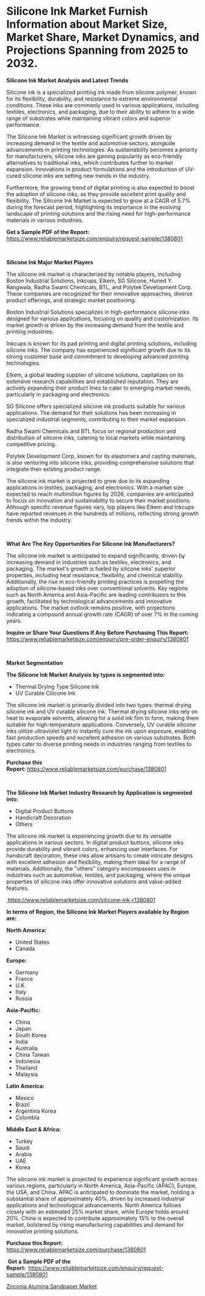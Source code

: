 <p><h1>Silicone Ink Market Furnish Information about Market Size, Market Share, Market Dynamics, and Projections Spanning from 2025 to 2032.</h1></p><p><strong>Silicone Ink Market Analysis and Latest Trends</strong></p>
<p><p>Silicone ink is a specialized printing ink made from silicone polymer, known for its flexibility, durability, and resistance to extreme environmental conditions. These inks are commonly used in various applications, including textiles, electronics, and packaging, due to their ability to adhere to a wide range of substrates while maintaining vibrant colors and superior performance. </p><p>The Silicone Ink Market is witnessing significant growth driven by increasing demand in the textile and automotive sectors, alongside advancements in printing technologies. As sustainability becomes a priority for manufacturers, silicone inks are gaining popularity as eco-friendly alternatives to traditional inks, which contributes further to market expansion. Innovations in product formulations and the introduction of UV-cured silicone inks are setting new trends in the industry.</p><p>Furthermore, the growing trend of digital printing is also expected to boost the adoption of silicone inks, as they provide excellent print quality and flexibility. The Silicone Ink Market is expected to grow at a CAGR of 5.7% during the forecast period, highlighting its importance in the evolving landscape of printing solutions and the rising need for high-performance materials in various industries.</p></p>
<p><strong>Get a Sample PDF of the Report:&nbsp;</strong> <a href="https://www.reliablemarketsize.com/enquiry/request-sample/1380801?utm_campaign=2475&utm_medium=2&utm_source=Github&utm_content=ia&utm_term=31032025&utm_id=silicone-ink">https://www.reliablemarketsize.com/enquiry/request-sample/1380801</a></p>
<p>&nbsp;</p>
<p><strong>Silicone Ink Major Market Players</strong></p>
<p><p>The silicone ink market is characterized by notable players, including Boston Industrial Solutions, Inkcups, Elkem, SG Silicone, Huned Y. Rangwala, Radha Swami Chemicals, BTL, and Polytek Development Corp. These companies are recognized for their innovative approaches, diverse product offerings, and strategic market positioning.</p><p>Boston Industrial Solutions specializes in high-performance silicone inks designed for various applications, focusing on quality and customization. Its market growth is driven by the increasing demand from the textile and printing industries. </p><p>Inkcups is known for its pad printing and digital printing solutions, including silicone inks. The company has experienced significant growth due to its strong customer base and commitment to developing advanced printing technologies. </p><p>Elkem, a global leading supplier of silicone solutions, capitalizes on its extensive research capabilities and established reputation. They are actively expanding their product lines to cater to emerging market needs, particularly in packaging and electronics. </p><p>SG Silicone offers specialized silicone ink products suitable for various applications. The demand for their solutions has been increasing in specialized industrial segments, contributing to their market expansion. </p><p>Radha Swami Chemicals and BTL focus on regional production and distribution of silicone inks, catering to local markets while maintaining competitive pricing. </p><p>Polytek Development Corp, known for its elastomers and casting materials, is also venturing into silicone inks, providing comprehensive solutions that integrate their existing product range.</p><p>The silicone ink market is projected to grow due to its expanding applications in textiles, packaging, and electronics. With a market size expected to reach multimillion figures by 2026, companies are anticipated to focus on innovation and sustainability to secure their market positions. Although specific revenue figures vary, top players like Elkem and Inkcups have reported revenues in the hundreds of millions, reflecting strong growth trends within the industry.</p></p>
<p>&nbsp;</p>
<p><strong>What Are The Key Opportunities For Silicone Ink Manufacturers?</strong></p>
<p><p>The silicone ink market is anticipated to expand significantly, driven by increasing demand in industries such as textiles, electronics, and packaging. The market's growth is fueled by silicone inks' superior properties, including heat resistance, flexibility, and chemical stability. Additionally, the rise in eco-friendly printing practices is propelling the adoption of silicone-based inks over conventional solvents. Key regions such as North America and Asia-Pacific are leading contributors to this growth, facilitated by technological advancements and innovative applications. The market outlook remains positive, with projections indicating a compound annual growth rate (CAGR) of over 7% in the coming years.</p></p>
<p><strong>Inquire or Share Your Questions If Any Before Purchasing This Report:</strong> <a href="https://www.reliablemarketsize.com/enquiry/pre-order-enquiry/1380801?utm_campaign=2475&utm_medium=2&utm_source=Github&utm_content=ia&utm_term=31032025&utm_id=silicone-ink">https://www.reliablemarketsize.com/enquiry/pre-order-enquiry/1380801</a></p>
<p>&nbsp;</p>
<p><strong>Market Segmentation</strong></p>
<p><strong>The Silicone Ink Market Analysis by types is segmented into:</strong></p>
<p><ul><li>Thermal Drying Type Silicone Ink</li><li>UV Curable Cilicone Ink</li></ul></p>
<p><p>The silicone ink market is primarily divided into two types: thermal drying silicone ink and UV curable silicone ink. Thermal drying silicone inks rely on heat to evaporate solvents, allowing for a solid ink film to form, making them suitable for high-temperature applications. Conversely, UV curable silicone inks utilize ultraviolet light to instantly cure the ink upon exposure, enabling fast production speeds and excellent adhesion on various substrates. Both types cater to diverse printing needs in industries ranging from textiles to electronics.</p></p>
<p><strong>Purchase this Report:&nbsp;</strong><a href="https://www.reliablemarketsize.com/purchase/1380801?utm_campaign=2475&utm_medium=2&utm_source=Github&utm_content=ia&utm_term=31032025&utm_id=silicone-ink">https://www.reliablemarketsize.com/purchase/1380801</a></p>
<p>&nbsp;</p>
<p><strong>The Silicone Ink Market Industry Research by Application is segmented into:</strong></p>
<p><ul><li>Digital Product Buttons</li><li>Handicraft Decoration</li><li>Others</li></ul></p>
<p><p>The silicone ink market is experiencing growth due to its versatile applications in various sectors. In digital product buttons, silicone inks provide durability and vibrant colors, enhancing user interfaces. For handicraft decoration, these inks allow artisans to create intricate designs with excellent adhesion and flexibility, making them ideal for a range of materials. Additionally, the "others" category encompasses uses in industries such as automotive, textiles, and packaging, where the unique properties of silicone inks offer innovative solutions and value-added features.</p></p>
<p><a href="https://www.reliablemarketsize.com/silicone-ink-r1380801?utm_campaign=2475&utm_medium=2&utm_source=Github&utm_content=ia&utm_term=31032025&utm_id=silicone-ink">&nbsp;https://www.reliablemarketsize.com/silicone-ink-r1380801</a></p>
<p><strong>In terms of Region, the Silicone Ink Market Players available by Region are:</strong></p>
<p>
    <p> <strong> North America: </strong>
        <ul>
            <li>United States</li>
            <li>Canada</li>
        </ul>
        </p> 
    <p> <strong> Europe: </strong>
        <ul>
            <li>Germany</li>
            <li>France</li>
            <li>U.K.</li>
            <li>Italy</li>
            <li>Russia</li>
        </ul>
        </p> 
    <p> <strong> Asia-Pacific: </strong>
        <ul>
            <li>China</li>
            <li>Japan</li>
            <li>South Korea</li>
            <li>India</li>
            <li>Australia</li>
            <li>China Taiwan</li>
            <li>Indonesia</li>
            <li>Thailand</li>
            <li>Malaysia</li>
        </ul>
        </p> 
    <p> <strong> Latin America: </strong>
        <ul>
            <li>Mexico</li>
            <li>Brazil</li>
            <li>Argentina Korea</li>
            <li>Colombia</li>
        </ul>
        </p> 
    <p> <strong> Middle East & Africa: </strong>
        <ul>
            <li>Turkey</li>
            <li>Saudi</li>
            <li>Arabia</li>
            <li>UAE</li>
            <li>Korea</li>
        </ul>
    </p>
    </p>
<p><p>The silicone ink market is projected to experience significant growth across various regions, particularly in North America, Asia-Pacific (APAC), Europe, the USA, and China. APAC is anticipated to dominate the market, holding a substantial share of approximately 40%, driven by increased industrial applications and technological advancements. North America follows closely with an estimated 25% market share, while Europe holds around 20%. China is expected to contribute approximately 15% to the overall market, bolstered by rising manufacturing capabilities and demand for innovative printing solutions.</p></p>
<p><strong>Purchase this Report: </strong><a href="https://www.reliablemarketsize.com/purchase/1380801?utm_campaign=2475&utm_medium=2&utm_source=Github&utm_content=ia&utm_term=31032025&utm_id=silicone-ink">https://www.reliablemarketsize.com/purchase/1380801</a></p>
<p>&nbsp;<strong>Get a Sample PDF of the Report:&nbsp;&nbsp;</strong><a href="https://www.reliablemarketsize.com/enquiry/request-sample/1380801?utm_campaign=2475&utm_medium=2&utm_source=Github&utm_content=ia&utm_term=31032025&utm_id=silicone-ink">https://www.reliablemarketsize.com/enquiry/request-sample/1380801</a></p>
<p><strong></strong></p>
<p><p><a href="https://github.com/skerretflossie9297/Market-Research-Report-List-1/blob/main/zirconia-alumina-sandpaper-market.md?utm_campaign=2475&utm_medium=2&utm_source=Github&utm_content=ia&utm_term=31032025&utm_id=silicone-ink">Zirconia Alumina Sandpaper Market</a></p></p>